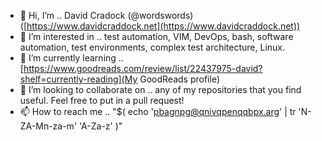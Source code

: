 - 👋 Hi, I’m .. David Cradock (@wordswords) ([https://www.davidcraddock.net](https://www.davidcraddock.net))
- 👀 I’m interested in .. test automation, VIM, DevOps, bash, software automation, test environments, complex test architecture, Linux.
- 🌱 I’m currently learning .. [https://www.goodreads.com/review/list/22437975-david?shelf=currently-reading](My GoodReads profile)
- 💞️ I’m looking to collaborate on .. any of my repositories that you find useful. Feel free to put in a pull request!
- 📫 How to reach me .. "$( echo 'pbagnpg@qnivqpenqqbpx.arg' | tr 'N-ZA-Mn-za-m' 'A-Za-z' )"

<!---
wordswords/wordswords is a ✨ special ✨ repository because its `README.md` (this file) appears on your GitHub profile.
You can click the Preview link to take a look at your changes.
--->
